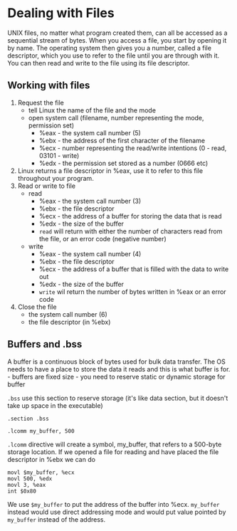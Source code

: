 # Dealing with Files

UNIX files, no matter what program created them, can all be accessed as a sequential stream of bytes.
When you access a file, you start by opening it by name. The operating
system then gives you a number, called a file descriptor, which you use to refer to
the file until you are through with it. You can then read and write to the file using
its file descriptor.

## Working with files

1. Request the file
    - tell Linux the name of the file and the mode
    - open system call (filename, number representing the mode, permission set)
        - %eax - the system call number (5)
        - %ebx - the address of the first character of the filename
        - %ecx - number representing the read/write intentions (0 - read, 03101 - write)
        - %edx - the permission set stored as a number (0666 etc)
2. Linux returns a file descriptor in %eax, use it to refer to this file throughout your program.
3. Read or write to file
    - read
        - %eax - the system call number (3)
        - %ebx - the file descriptor
        - %ecx - the address of a buffer for storing the data that is read
        - %edx - the size of the buffer
        - `read` will return with either the number of characters read from the file, or an error code (negative number)
    - write
        - %eax - the system call number (4)
        - %ebx - the file descriptor
        - %ecx - the address of a buffer that is filled with the data to write out
        - %edx - the size of the buffer
        - `write` wil return the number of bytes written in %eax or an error code
4. Close the file
    - the system call number (6)
    - the file descriptor (in %ebx)

## Buffers and .bss

A buffer is a continuous block of bytes used for bulk data transfer. The OS needs to have a place to store the data it reads and this is what buffer is for.
    - buffers are fixed size
    - you need to reserve static or dynamic storage for buffer
    
    
`.bss` use this section to reserve storage (it's like data section, but it doesn't take up space in the executable)

```assembly
.section .bss

.lcomm my_buffer, 500
```

`.lcomm` directive will create a symbol, my_buffer, that refers to a 500-byte storage location.
If we opened a file for reading and have placed the file descriptor in %ebx we can do

```assembly
movl $my_buffer, %ecx
movl 500, %edx
movl 3, %eax
int $0x80
```
We use `$my_buffer` to put the address of the buffer into %ecx. `my_buffer` instead would use direct addressing mode and would put value pointed by `my_buffer` instead of the address.
